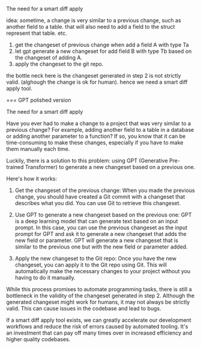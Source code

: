 
The need for a smart diff apply

idea: sometime, a change is very similar to a previous change, such as another field to a table.
that will also need to add a field to the struct represent that table. etc.

1. get the changeset of previous change when add a field A with type Ta
2. let gpt generate a new changeset for add field B with type Tb based on the changeset of adding A.
3. apply the changeset to the git repo.

the bottle neck here is the changeset generated in step 2 is not strictly valid. (alghough the change is ok for human). hence we need a smart diff apply tool.

=== GPT polished version

The need for a smart diff apply

Have you ever had to make a change to a project that was very similar to a previous change? For example, adding another field to a table in a database or adding another parameter to a function? If so, you know that it can be time-consuming to make these changes, especially if you have to make them manually each time.

Luckily, there is a solution to this problem: using GPT (Generative Pre-trained Transformer) to generate a new changeset based on a previous one.

Here's how it works:

1. Get the changeset of the previous change: When you made the previous change, you should have created a Git commit with a changeset that describes what you did. You can use Git to retrieve this changeset.

2. Use GPT to generate a new changeset based on the previous one: GPT is a deep learning model that can generate text based on an input prompt. In this case, you can use the previous changeset as the input prompt for GPT and ask it to generate a new changeset that adds the new field or parameter. GPT will generate a new changeset that is similar to the previous one but with the new field or parameter added.

3. Apply the new changeset to the Git repo: Once you have the new changeset, you can apply it to the Git repo using Git. This will automatically make the necessary changes to your project without you having to do it manually.

While this process promises to automate programming tasks, there is still a bottleneck in the validity of the changeset generated in step 2. Although the generated changeset might work for humans, it may not always be strictly valid. This can cause issues in the codebase and lead to bugs.

If a smart diff apply tool exists, we can greatly accelerate our development workflows and reduce the risk of errors caused by automated tooling. It's an investment that can pay off many times over in increased efficiency and higher quality codebases.

